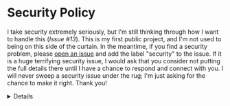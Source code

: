 # Security Policy

I take security extremely seriously, but I'm still thinking through how I want
to handle this (_Issue #13_). This is my first public project, and I'm not used
to being on this side of the curtain. In the meantime, if you find a security
problem, please [open an issue] and add the label "security" to the issue. If it
is a huge terrifying security issue, I would ask that you consider not putting
the full details there until I have a chance to respond and connect with you. I
will never sweep a security issue under the rug; I'm just asking for the chance
to make it right. Thank you!

<details>

> [!NOTE]
> This is just Github's template - I still need to actually flesh it out
(_Issue #13_).

## Supported Versions

Use this section to tell people about which versions of your project are
currently being supported with security updates.

| Version | Supported          |
| ------- | ------------------ |
| 5.1.x   | :white_check_mark: |
| 5.0.x   | :x:                |
| 4.0.x   | :white_check_mark: |
| < 4.0   | :x:                |

## Reporting a Vulnerability

Use this section to tell people how to report a vulnerability.

Tell them where to go, how often they can expect to get an update on a
reported vulnerability, what to expect if the vulnerability is accepted or
declined, etc.
</details>

<!-- Links -->
[open an issue]: https://github.com/hdub-tech/bitwarden-directory-connector-containers/issues/new/choose

<!-- markdownlint-configure-file {
  MD033: false
}
-->
